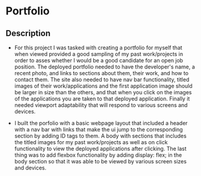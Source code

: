 # Portfolio
## Description
- For this project I was tasked with creating a portfolio for myself that when viewed provided a good sampling of my past work/projects in order to asses whether I would be a good candidate for an open job position. The deployed portfolio needed to have the developer's name, a recent photo, and links to sections about them, their work, and how to contact them. The site also needed to have nav bar functionality, titled images of their work/applications and the first application image should be larger in size than the others, and that when you click on the images of the applications you are taken to that deployed application. Finally it needed viewport adaptability that will respond to various screens and devices.

- I built the porfolio with a basic webpage layout that included a header with a nav bar with links that make the ui jump to the corresponding section by adding ID tags to them. A body with sections that includes the titled images for my past work/projects as well as on click functionality to view the deployed applications after clicking. The last thing was to add flexbox functionality by adding display: flex; in the body section so that it was able to be viewed by various screen sizes and devices.
